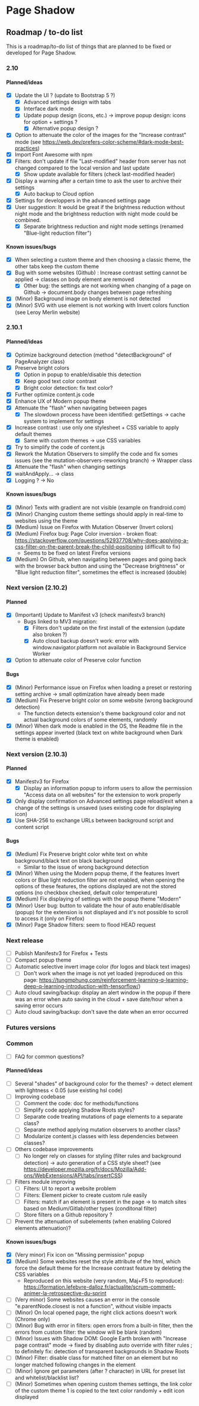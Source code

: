 # Page Shadow

## Roadmap / to-do list

This is a roadmap/to-do list of things that are planned to be fixed or developed for Page Shadow.

### 2.10

#### Planned/ideas

* [x] Update the UI ? (update to Bootstrap 5 ?)
    * [x] Advanced settings design with tabs
    * [x] Interface dark mode
    * [x] Update popup design (icons, etc.) -> improve popup design: icons for option + settings ?
        * [x] Alternative popup design ?
* [x] Option to attenuate the color of the images for the "Increase contrast" mode (see https://web.dev/prefers-color-scheme/#dark-mode-best-practices)
* [x] Import Font Awesome with npm
* [x] Filters: don't update if file "Last-modified" header from server has not changed compared to the local version and last update
    * [x] Show update available for filters (check last-modified header)
* [x] Display a warning after a certain time to ask the user to archive their settings
    * [x] Auto backup to Cloud option
* [x] Settings for developpers in the advanced settings page
* [x] User suggestion: It would be great if the brightness reduction without night mode and the brightness reduction with night mode could be combined.
    * [x] Separate brightness reduction and night mode settings (renamed "Blue-light reduction filter")

#### Known issues/bugs

* [x] When selecting a custom theme and then choosing a classic theme, the other tabs keep the custom theme
* [x] Bug with some websites (Github) : Increase contrast setting cannot be applied -> classes on body element are removed
    * [x] Other bug: the settings are not working when changing of a page on Github -> document.body changes between page refreshing
* [x] (Minor) Background image on body element is not detected
* [x] (Minor) SVG with use element is not working with Invert colors function (see Leroy Merlin website)

### 2.10.1

#### Planned/ideas

* [x] Optimize background detection (method "detectBackground" of PageAnalyzer class)
* [x] Preserve bright colors
    * [x] Option in popup to enable/disable this detection
    * [x] Keep good text color contrast
    * [x] Bright color detection: fix text color?
* [x] Further optimize content.js code
* [x] Enhance UX of Modern popup theme
* [x] Attenuate the "flash" when navigating between pages
    * [x] The slowdown process have been identified: getSettings -> cache system to implement for settings
* [x] Increase contrast : use only one stylesheet + CSS variable to apply default themes
    * [x] Same with custom themes -> use CSS variables
* [x] Try to simplify the code of content.js
* [x] Rework the Mutation Observers to simplify the code and fix somes issues (see the mutation-observers-reworking branch) -> Wrapper class
* [x] Attenuate the "flash" when changing settings
* [x] waitAndApply... -> class
* [x] Logging ? -> No

#### Known issues/bugs

* [x] (Minor) Texts with gradient are not visible (example on frandroid.com)
* [x] (Minor) Changing custom theme settings should apply in real-time to websites using the theme
* [x] (Medium) Issue on Firefox with Mutation Observer (Invert colors)
* [x] (Medium) Firefox bug: Page Color inversion - broken float: https://stackoverflow.com/questions/52937708/why-does-applying-a-css-filter-on-the-parent-break-the-child-positioning (difficult to fix)
    * Seems to be fixed on latest Firefox versions
* [x] (Medium) On Github, when navigating between pages and going back with the browser back button and using the "Decrease brightness" or "Blue light reduction filter", sometimes the effect is increased (double)

### Next version (2.10.2)

#### Planned

* [x] (Important) Update to Manifest v3 (check manifestv3 branch)
    * Bugs linked to MV3 migration:
        * [x] Filters don't update on the first install of the extension (update also broken ?)
        * [x] Auto cloud backup doesn't work: error with window.navigator.platform not available in Background Service Worker
* [x] Option to attenuate color of Preserve color function

#### Bugs

* [x] (Minor) Performance issue on Firefox when loading a preset or restoring setting archive -> small optimization have already been made
* [x] (Medium) Fix Preserve bright color on some website (wrong background detection)
    * The function detects extension's theme background color and not actual background colors of some elements, randomly
* [x] (Minor) When dark mode is enabled in the OS, the Readme file in the settings appear inverted (black text on white background when Dark theme is enabled)

### Next version (2.10.3)

#### Planned

* [x] Manifestv3 for Firefox
    * [x] Display an information popup to inform users to allow the permission "Access data on all websites" for the extension to work properly
* [x] Only display confirmation on Advanced settings page reload/exit when a change of the settings is unsaved (uses existing code for displaying icon)
* [x] Use SHA-256 to exchange URLs between background script and content script

#### Bugs

* [x] (Medium) Fix Preserve bright color white text on white background/black text on black background
    * Similar to the issue of wrong background detection
* [x] (Minor) When using the Modern popup theme, if the features Invert colors or Blue light reduction filter are not enabled, when opening the options of these features, the options displayed are not the stored options (no checkbox checked, default color temperature)
* [x] (Medium) Fix displaying of settings with the popup theme "Modern"
* [x] (Minor) User bug: button to validate the hour of auto enable/disable (popup) for the extension is not displayed and it's not possible to scroll to access it (only on Firefox)
* [x] (Minor) Page Shadow filters: seem to flood HEAD request

### Next release

* [ ] Publish Manifestv3 for Firefox + Tests
* [ ] Compact popup theme
* [ ] Automatic selective invert image color (for logos and black text images)
    * [ ] Don't work when the image is not yet loaded (reproduced on this page: https://tungmphung.com/reinforcement-learning-q-learning-deep-q-learning-introduction-with-tensorflow/)
* [ ] Auto cloud saving/backup: display an alert window in the popup if there was an error when auto saving in the cloud + save date/hour when a saving error occurs
* [ ] Auto cloud saving/backup: don't save the date when an error occurred

### Futures versions

### Common

* [ ] FAQ for common questions?

#### Planned/ideas

* [ ] Several "shades" of background color for the themes? -> detect element with lightness < 0.05 (use existing hsl code)
* [ ] Improving codebase
    * [ ] Comment the code: doc for methods/functions
    * [ ] Simplify code applying Shadow Roots styles?
    * [ ] Separate code treating mutations of page elements to a separate class?
    * [ ] Separate method applying mutation observers to another class?
    * [ ] Modularize content.js classes with less dependencies between classes?
* [ ] Others codebase improvements
    * [ ] No longer rely on classes for styling (filter rules and background detection) -> auto generation of a CSS style sheet? (see https://developer.mozilla.org/fr/docs/Mozilla/Add-ons/WebExtensions/API/tabs/insertCSS)
* [ ] Filters module improving
    * [ ] Filters: UI to report a website problem
    * [ ] Filters: Element picker to create custom rule easily
    * [ ] Filters: match if an element is present in the page -> to match sites based on Medium/Gitlab/other types (conditonal filter)
    * [ ] Store filters on a Github repository ?
* [ ] Prevent the attenuation of subelements (when enabling Colored elements attenuation)?

#### Known issues/bugs

* [x] (Very minor) Fix icon on "Missing permission" popup
* [x] (Medium) Some websites reset the style attribute of the html, which force the default theme for the Increase contrast feature by deleting the CSS variables
    * Reproduced on this website (very random, Maj+F5 to reproduce): https://formation.lefebvre-dalloz.fr/actualite/scrum-comment-animer-la-retrospective-du-sprint
* [ ] (Very minor) Some websites causes an error in the console "e.parentNode.closest is not a function", without visible impacts
* [ ] (Minor) On local opened page, the right click actions doesn't work (Chrome only)
* [ ] (Minor) Bug with error in filters: open errors from a built-in filter, then the errors from custom filter: the window will be blank (random)
* [ ] (Minor) Issues with Shadow DOM: Google Earth broken with "Increase page contrast" mode -> fixed by disabling auto override with filter rules ; to definitely fix: detection of transparent backgrounds in Shadow Roots
* [ ] (Minor) Filter: disable class for matched filter on an element but no longer matched following changes in the element
* [ ] (Minor) Ignore get parameters (after ? character) in URL for preset list and whitelist/blacklist list?
* [ ] (Minor) Sometimes when opening custom themes settings, the link color of the custom theme 1 is copied to the text color randomly + edit icon displayed